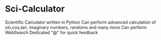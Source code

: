 # Sci-Calculator
Scientific Calculator written in Python
Can perform advanced calculation of sin,cos,tan, imaginary numbers, randoms and many more
Can perform WebSearch
Dedicated "@" for quick feedback
